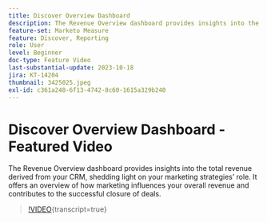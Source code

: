 ```yaml
---
title: Discover Overview Dashboard
description: The Revenue Overview dashboard provides insights into the total revenue derived from your CRM, shedding light on your marketing strategies’ role. It offers an overview of how marketing influences your overall revenue and contributes to the successful closure of deals.
feature-set: Marketo Measure
feature: Discover, Reporting
role: User
level: Beginner
doc-type: Feature Video
last-substantial-update: 2023-10-18
jira: KT-14204
thumbnail: 3425025.jpeg
exl-id: c361a248-6f13-4742-8c60-1615a329b240
---
```

# Discover Overview Dashboard - Featured Video

The Revenue Overview dashboard provides insights into the total revenue derived from your CRM, shedding light on your marketing strategies’ role. It offers an overview of how marketing influences your overall revenue and contributes to the successful closure of deals.

>[!VIDEO](https://video.tv.adobe.com/v/3425025/?learn=on){transcript=true}
